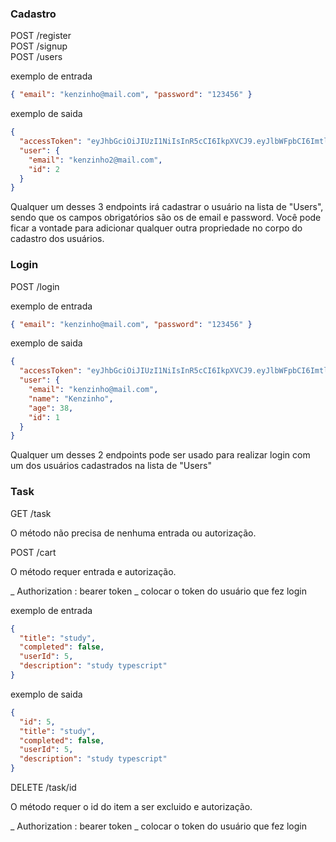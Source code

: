 ### Cadastro

POST /register <br/>
POST /signup <br/>
POST /users

exemplo de entrada

```json
{ "email": "kenzinho@mail.com", "password": "123456" }
```

exemplo de saida

```json
{
  "accessToken": "eyJhbGciOiJIUzI1NiIsInR5cCI6IkpXVCJ9.eyJlbWFpbCI6ImtlbnppbmhvMkBtYWlsLmNvbSIsImlhdCI6MTYzNTUzMjkxMiwiZXhwIjoxNjM1NTM2NTEyLCJzdWIiOiIyIn0.xs9NxcaoeV55yaX6W6iVbQR4eYDAH8wfM9XAmChDa3E",
  "user": {
    "email": "kenzinho2@mail.com",
    "id": 2
  }
}
```

Qualquer um desses 3 endpoints irá cadastrar o usuário na lista de "Users", sendo que os campos obrigatórios são os de email e password.
Você pode ficar a vontade para adicionar qualquer outra propriedade no corpo do cadastro dos usuários.

### Login

POST /login <br/>

exemplo de entrada

```json
{ "email": "kenzinho@mail.com", "password": "123456" }
```

exemplo de saida

```json
{
  "accessToken": "eyJhbGciOiJIUzI1NiIsInR5cCI6IkpXVCJ9.eyJlbWFpbCI6ImtlbnppbmhvQG1haWwuY29tIiwiaWF0IjoxNjM1NTMyNDgxLCJleHAiOjE2MzU1MzYwODEsInN1YiI6IjEifQ.5n59wwmR6H5XsXrIN4fX699aGyN0qKEavSzGwUX-mac",
  "user": {
    "email": "kenzinho@mail.com",
    "name": "Kenzinho",
    "age": 38,
    "id": 1
  }
}
```

Qualquer um desses 2 endpoints pode ser usado para realizar login com um dos usuários cadastrados na lista de "Users"

### Task

GET /task

O método não precisa de nenhuma entrada ou autorização.

POST /cart

O método requer entrada e autorização.

_ Authorization : bearer token _ colocar o token do usuário que fez login

exemplo de entrada

```json
{
  "title": "study",
  "completed": false,
  "userId": 5,
  "description": "study typescript"
}
```

exemplo de saida

```json
{
  "id": 5,
  "title": "study",
  "completed": false,
  "userId": 5,
  "description": "study typescript"
}
```

DELETE /task/id

O método requer o id do item a ser excluido e autorização.

_ Authorization : bearer token _ colocar o token do usuário que fez login
